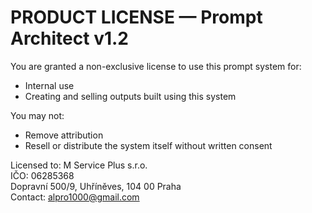 # PRODUCT LICENSE — Prompt Architect v1.2

You are granted a non-exclusive license to use this prompt system for:
- Internal use
- Creating and selling outputs built using this system

You may not:
- Remove attribution
- Resell or distribute the system itself without written consent

Licensed to:
M Service Plus s.r.o.  
IČO: 06285368  
Dopravní 500/9, Uhříněves, 104 00 Praha  
Contact: alpro1000@gmail.com
